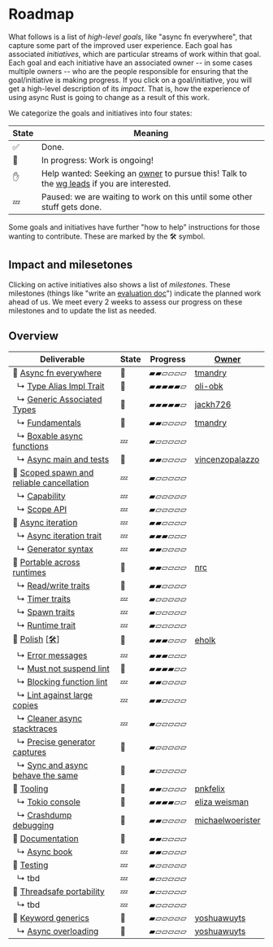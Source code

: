 # Roadmap

What follows is a list of *high-level goals*, like "async fn everywhere", that capture some part of the improved user experience. Each goal has associated *initiatives*, which are particular streams of work within that goal. Each goal and each initiative have an associated owner -- in some cases multiple owners -- who are the people responsible for ensuring that the goal/initiative is making progress. If you click on a goal/initiative, you will get a high-level description of its *impact*. That is, how the experience of using async Rust is going to change as a result of this work.

We categorize the goals and initiatives into four states:

| State | Meaning |
| --- | --- |
| ✅ | Done. |
| 🦀  | In progress: Work is ongoing! |
| ✋ | Help wanted: Seeking an [owner] to pursue this! Talk to the [wg leads] if you are interested. |
| 💤 | Paused: we are waiting to work on this until some other stuff gets done. |

Some goals and initiatives have further "how to help" instructions for those wanting to contribute.
These are marked by the 🛠️ symbol.

[owner]: ./how_to_vision/owners.md

## Impact and milesetones

Clicking on active initiatives also shows a list of *milestones*. These milestones (things like "write an [evaluation doc]") indicate the planned work ahead of us. We meet every 2 weeks to assess our progress on these milestones and to update the list as needed.

[evaluation doc]: ./roadmap/stages.html#evaluation
[stabilize]: https://lang-team.rust-lang.org/initiatives/process/stages/stabilized.html
[feature complete]: https://lang-team.rust-lang.org/initiatives/process/stages/feature_complete.html

## Overview

| Deliverable | State | Progress | [Owner] |
| --- | --- | --- | --- |
| 🔻 [Async fn everywhere] | 🦀  | ▰▰▱▱▱▱ | [tmandry] |
| &nbsp;&nbsp;↳ [Type Alias Impl Trait] | 🦀  | ▰▰▰▰▰▱ | [oli-obk] |
| &nbsp;&nbsp;↳ [Generic Associated Types] | 🦀  | ▰▰▰▰▰▱ | [jackh726] |
| &nbsp;&nbsp;↳ [Fundamentals] | 🦀  | ▰▰▱▱▱▱ | [tmandry] |
| &nbsp;&nbsp;↳ [Boxable async functions] | 💤  | ▰▱▱▱▱▱ | |
| &nbsp;&nbsp;↳ [Async main and tests] | 🦀 | ▰▰▱▱▱▱ | [vincenzopalazzo] |
| 🔻 [Scoped spawn and reliable cancellation] | 💤 | ▰▱▱▱▱▱ | |
| &nbsp;&nbsp;↳ [Capability] | 💤 | ▰▱▱▱▱▱ | |
| &nbsp;&nbsp;↳ [Scope API] | 💤 | ▰▱▱▱▱▱ | |
| 🔻 [Async iteration] | 💤  | ▰▰▱▱▱▱ | |
| &nbsp;&nbsp;↳ [Async iteration trait] | 💤 | ▰▰▰▱▱▱ | |
| &nbsp;&nbsp;↳ [Generator syntax] | 💤 | ▰▰▱▱▱▱ | |
| 🔻 [Portable across runtimes] | 🦀 | ▰▰▱▱▱▱ | [nrc] |
| &nbsp;&nbsp;↳ [Read/write traits] | 🦀 | ▰▰▱▱▱▱ | |
| &nbsp;&nbsp;↳ [Timer traits] | 💤 | ▰▱▱▱▱▱ | |
| &nbsp;&nbsp;↳ [Spawn traits] | 💤 | ▰▱▱▱▱▱ | |
| &nbsp;&nbsp;↳ [Runtime trait] | 💤 | ▰▱▱▱▱▱ | |
| 🔻 [Polish] [[🛠️][how-to-help-polish]] | 🦀  | ▰▰▰▱▱▱ | [eholk] |
| &nbsp;&nbsp;↳ [Error messages] | 💤 | ▰▰▰▱▱▱ | |
| &nbsp;&nbsp;↳ [Must not suspend lint] | 🦀 | ▰▰▰▰▱▱ | |
| &nbsp;&nbsp;↳ [Blocking function lint] | 💤 | ▰▰▱▱▱▱ | |
| &nbsp;&nbsp;↳ [Lint against large copies] | 💤 | ▰▰▱▱▱▱ | |
| &nbsp;&nbsp;↳ [Cleaner async stacktraces] | 💤 | ▰▱▱▱▱▱ | |
| &nbsp;&nbsp;↳ [Precise generator captures] | 🦀 | ▰▱▱▱▱▱ | |
| &nbsp;&nbsp;↳ [Sync and async behave the same] | 🦀 | ▰▱▱▱▱▱ | |
| 🔻 [Tooling] | 🦀  | ▰▰▱▱▱▱ | [pnkfelix] |
| &nbsp;&nbsp;↳ [Tokio console] | 🦀  | ▰▰▰▰▱▱ | [eliza weisman] |
| &nbsp;&nbsp;↳ [Crashdump debugging] | 🦀  | ▰▰▱▱▱▱ | [michaelwoerister] |
| 🔻 [Documentation] | 🦀  | ▰▰▱▱▱▱ | |
| &nbsp;&nbsp;↳ [Async book] | 💤 | ▰▰▱▱▱▱ | |
| 🔻 [Testing] | 💤 | ▰▱▱▱▱▱ |  |
| &nbsp;&nbsp;↳ tbd | 💤 | ▰▱▱▱▱▱ |
| 🔻 [Threadsafe portability] | 💤 | ▰▱▱▱▱▱ |  |
| &nbsp;&nbsp;↳ tbd | 💤 | ▰▱▱▱▱▱ |
| 🔻 [Keyword generics] | 🦀 | ▰▱▱▱▱▱ | [yoshuawuyts] |
| &nbsp;&nbsp;↳ [Async overloading] | 🦀 | ▰▱▱▱▱▱ | [yoshuawuyts] |

[Async fn everywhere]: ./roadmap/async_fn.md
[fundamentals]: https://rust-lang.github.io/async-fundamentals-initiative/
[Async closures]: https://rust-lang.github.io/async-fundamentals-initiative/design-discussions/async_closures.html
[Boxable async functions]: ./roadmap/async_fn/boxable.md
[Async main and tests]: ./roadmap/async_fn/async_main_and_tests.md
[Scoped spawn and reliable cancellation]: ./roadmap/scopes.md
[Capability]: ./roadmap/scopes/capability.md
[Scope API]: ./roadmap/scopes/scope_api.md
[Async iteration]: ./roadmap/async_iter.md
[Async iteration trait]: ./roadmap/async_iter/traits.md
[Generator syntax]: ./roadmap/async_iter/generators.md
[Portable across runtimes]: https://github.com/nrc/portable-interoperable
[Read/write traits]: https://github.com/nrc/portable-interoperable/blob/master/io-traits/README.md
[Timer traits]: ./roadmap/portable/timers.md
[Spawn traits]: ./roadmap/portable/spawn.md
[Runtime trait]: ./roadmap/portable/runtime.md
[polish]: ./roadmap/polish.md
[how-to-help-polish]: ./roadmap/polish.md#-how-to-help
[Error messages]: ./roadmap/polish/error_messages.md
[Blocking function lint]: ./roadmap/polish/lint_blocking_fns.md
[Must not suspend lint]: ./roadmap/polish/lint_must_not_suspend.md
[Cleaner async stacktraces]: ./roadmap/polish/stacktraces.md
[Lint against large copies]: ./roadmap/polish/lint_large_copies.md
[Tooling]: ./roadmap/tooling.md
[Tokio console]: https://github.com/tokio-rs/console
[Crashdump debugging]: https://github.com/rust-lang/async-crashdump-debugging-initiative
[Documentation]: ./roadmap/documentation.md
[Async book]: ./roadmap/documentation/async_book.md
[Testing]: ./roadmap/testing.md
[Threadsafe portability]: ./roadmap/threadsafe_portability.md
[Async overloading]: ./roadmap/async_overloading.md
[Generic Associated Types]: https://github.com/nikomatsakis/generic-associated-types-initiative/
[Type Alias Impl Trait]: https://github.com/nikomatsakis/impl-trait-initiative/
[Precise generator captures]: ./roadmap/polish/precise_generator_captures.md
[Sync and async behave the same]: ./roadmap/polish/sync_and_async.md
[Keyword generics]: https://rust-lang.github.io/keyword-generics-initiative/

[nikomatsakis]: https://github.com/nikomatsakis
[tmandry]: https://github.com/tmandry
[michaelwoerister]: https://github.com/michaelwoerister
[eholk]: https://github.com/eholk
[pnkfelix]: https://github.com/pnkfelix
[eliza weisman]: https://github.com/hawkw
[jackh726]: https://github.com/jackh726
[oli-obk]: https://github.com/oli-obk
[yoshuawuyts]: https://github.com/yoshuawuyts
[nrc]: https://github.com/nrc
[vincenzopalazzo]: https://github.com/vincenzopalazzo

[wg leads]: ../welcome.md#leads
